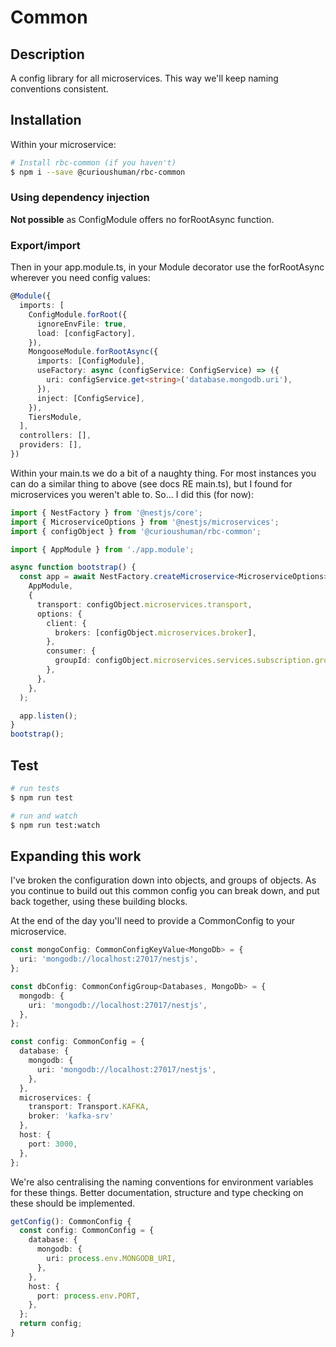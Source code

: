 # Common

## Description

A config library for all microservices. This way we'll keep naming conventions consistent.

## Installation

Within your microservice:

```bash
# Install rbc-common (if you haven't)
$ npm i --save @curioushuman/rbc-common
```

### Using dependency injection

**Not possible** as ConfigModule offers no forRootAsync function.

### Export/import

Then in your app.module.ts, in your Module decorator use the forRootAsync wherever you need config values:

```typescript
@Module({
  imports: [
    ConfigModule.forRoot({
      ignoreEnvFile: true,
      load: [configFactory],
    }),
    MongooseModule.forRootAsync({
      imports: [ConfigModule],
      useFactory: async (configService: ConfigService) => ({
        uri: configService.get<string>('database.mongodb.uri'),
      }),
      inject: [ConfigService],
    }),
    TiersModule,
  ],
  controllers: [],
  providers: [],
})
```

Within your main.ts we do a bit of a naughty thing. For most instances you can do a similar thing to above (see docs RE main.ts), but I found for microservices you weren't able to. So... I did this (for now):

```typescript
import { NestFactory } from '@nestjs/core';
import { MicroserviceOptions } from '@nestjs/microservices';
import { configObject } from '@curioushuman/rbc-common';

import { AppModule } from './app.module';

async function bootstrap() {
  const app = await NestFactory.createMicroservice<MicroserviceOptions>(
    AppModule,
    {
      transport: configObject.microservices.transport,
      options: {
        client: {
          brokers: [configObject.microservices.broker],
        },
        consumer: {
          groupId: configObject.microservices.services.subscription.groupId,
        },
      },
    },
  );

  app.listen();
}
bootstrap();

```

## Test

```bash
# run tests
$ npm run test

# run and watch
$ npm run test:watch
```

## Expanding this work

I've broken the configuration down into objects, and groups of objects. As you continue to build out this common config you can break down, and put back together, using these building blocks.

At the end of the day you'll need to provide a CommonConfig to your microservice.

```typescript
const mongoConfig: CommonConfigKeyValue<MongoDb> = {
  uri: 'mongodb://localhost:27017/nestjs',
};

const dbConfig: CommonConfigGroup<Databases, MongoDb> = {
  mongodb: {
    uri: 'mongodb://localhost:27017/nestjs',
  },
};

const config: CommonConfig = {
  database: {
    mongodb: {
      uri: 'mongodb://localhost:27017/nestjs',
    },
  },
  microservices: {
    transport: Transport.KAFKA,
    broker: 'kafka-srv'
  },
  host: {
    port: 3000,
  },
};
```

We're also centralising the naming conventions for environment variables for these things. Better documentation, structure and type checking on these should be implemented.

```typescript
getConfig(): CommonConfig {
  const config: CommonConfig = {
    database: {
      mongodb: {
        uri: process.env.MONGODB_URI,
      },
    },
    host: {
      port: process.env.PORT,
    },
  };
  return config;
}
```
